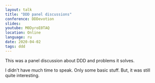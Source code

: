 ```yaml
---
layout: talk
title: "DDD panel discussions"
conference: DDDevotion
slides:
youtube: M0DyroE0TAQ
location: Online
language: ru
date: 2020-04-02
tags: ddd
---
```


This was a panel discussion about DDD and problems it solves.

I didn't have much time to speak. Only some basic stuff.
But, it was still quite interesting.
